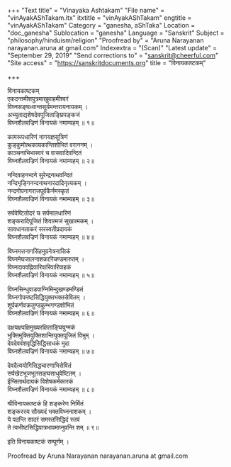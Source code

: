 +++
"Text title" = "Vinayaka Ashtakam"
"File name" = "vinAyakAShTakam.itx"
itxtitle = "vinAyakAShTakam"
engtitle = "vinAyakAShTakam"
Category = "ganesha, aShTaka"
Location = "doc_ganesha"
Sublocation = "ganesha"
Language = "Sanskrit"
Subject = "philosophy/hinduism/religion"
"Proofread by" = "Aruna Narayanan narayanan.aruna at gmail.com"
Indexextra = "(Scan)"
"Latest update" = "September 29, 2019"
"Send corrections to" = "sanskrit@cheerful.com"
"Site access" = "https://sanskritdocuments.org"
title = "विनायकाष्टकम्"

+++
  
 विनायकाष्टकम्   
एकदन्तमीशपुत्रमाखुवाहमीश्वरं  
     विघ्नसङ्घध्वान्तसूर्यमन्तरायनायकम् ।  
अच्युताद्यशेषदेवपूजिताङ्घ्रिपङ्कजं  
     विघ्नशैलवज्रिणं विनायकं नमाम्यहम् ॥ १॥  
  
कामरूपधारिणं नागयज्ञसूत्रिणं  
     कुङ्कुमोत्थकायकान्तिशोभितं वराननम् ।  
काञ्चनाभिभास्वरं च वासवादिवन्दितं  
     विघ्नशैलवज्रिणं विनायकं नमाम्यहम् ॥ २॥  
  
नन्दिवाहनन्दने सुरेन्द्रनाथवन्दितं  
     नन्दिभृङ्गिनन्दनाथनारदादिनृत्यकम् ।  
नन्दगोपनागराजपूर्वकैर्नमस्कृतं  
     विघ्नशैलवज्रिणं विनायकं नमाम्यहम् ॥ ३॥  
  
सर्पवेष्टितोदरं च सर्पमालधारिणं  
     शङ्करादिपूजितं शिवात्मजं सुखात्मकम् ।  
सावधानताकरं सरस्वतीप्रदायकं  
     विघ्नशैलवज्रिणं विनायकं नमाम्यहम् ॥ ४॥  
  
विघ्नमत्तनागसिंहमुग्रनेत्रनासिकं  
     विघ्नमेघजालनाशकारिचण्डमारुतम् ।  
विघ्नदाववह्निवारिवारिवारिवाहकं  
     विघ्नशैलवज्रिणं विनायकं नमाम्यहम् ॥ ५॥  
  
विघ्नसिन्धुवाडवाग्निमिन्दुखण्डमण्डितं  
     विघ्नगोपमष्टसिद्धियुक्तभक्तसेवितम् ।  
शूर्पकर्णवक्रतुण्डकुम्भगण्डशोभितं  
     विघ्नशैलवज्रिणं विनायकं नमाम्यहम् ॥ ६॥  
  
दक्षयक्षपक्षिमुख्यरक्षिताङ्घियुग्मकं  
     भुक्तिमुक्तियुक्तिशान्तियुक्तपूजितं विभुम् ।  
देवदेववंशवृद्धिसिद्धिसाधकं मुदा  
     विघ्नशैलवज्रिणं विनायकं नमाम्यहम् ॥ ७॥  
  
देवदैत्ययोगिसिद्धचारणाभिसेवितं  
     सर्पखेटभूजभूतसङ्घसाधुवेष्टितम् ।  
ईप्सितार्थदायकं विशेषकर्मकारकं  
     विघ्नशैलवज्रिणं विनायकं नमाम्यहम् ॥ ८॥  
  
श्रीविनायकाष्टकं हि शङ्करेण निर्मितं  
     शङ्करस्य सौख्यदं भक्तविघ्ननाशकम् ।  
ये पठन्ति सादरं समस्तसिद्धिदं स्तवं  
     ते त्वभीष्टसिद्धिपात्रभावमाप्नुवन्ति शम् ॥ ९॥  
  
इति विनायकाष्टकं सम्पूर्णम् ।  
  
  
Proofread by Aruna Narayanan narayanan.aruna at  gmail.com  
  
